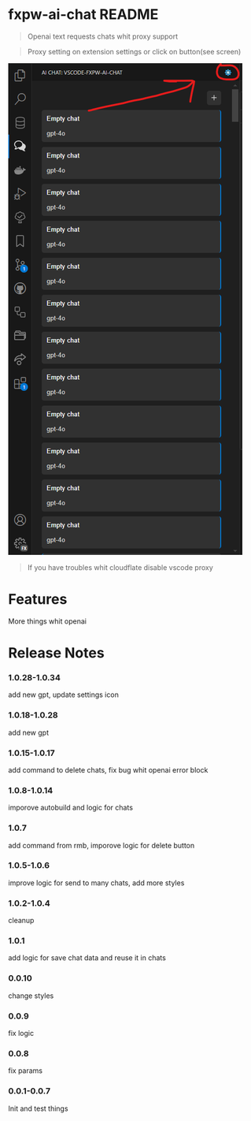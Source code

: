 # fxpw-ai-chat README

> Openai text requests chats whit proxy support

> Proxy setting on extension settings or click on button(see screen)

![1721400842506](images/README/1721400842506.png)

> If you have troubles whit cloudflate disable vscode proxy

# Features

More things whit openai

# Release Notes

### 1.0.28-1.0.34

add new gpt, update settings icon

### 1.0.18-1.0.28

add new gpt

### 1.0.15-1.0.17

add command to delete chats, fix bug whit openai error block

### 1.0.8-1.0.14

imporove autobuild and logic for chats

### 1.0.7

add command from rmb, imporove logic for delete button

### 1.0.5-1.0.6

improve logic for send to many chats, add more styles

### 1.0.2-1.0.4

cleanup

### 1.0.1

add logic for save chat data and reuse it in chats

### 0.0.10

change styles

### 0.0.9

fix logic

### 0.0.8

fix params

### 0.0.1-0.0.7

Init and test things
